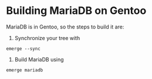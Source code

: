 # Building MariaDB on Gentoo

MariaDB is in Gentoo, so the steps to build it are:
1. Synchronize your tree with 
```
emerge --sync
```
1. Build MariaDB using 
```
emerge mariadb
```